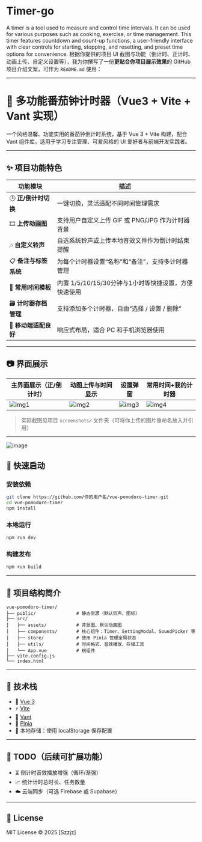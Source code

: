 # Timer-go
A timer is a tool used to measure and control time intervals. It can be used for various purposes such as cooking, exercise, or time management. This timer features countdown and count-up functions, a user-friendly interface with clear controls for starting, stopping, and resetting, and preset time options for convenience.
根据你提供的项目 UI 截图与功能（倒计时、正计时、动画上传、自定义设置等），我为你撰写了一份**更贴合你项目展示效果**的 GitHub 项目介绍文案，可作为 `README.md` 使用：

---

# 🎀 多功能番茄钟计时器（Vue3 + Vite + Vant 实现）

一个风格温馨、功能实用的番茄钟倒计时系统，基于 Vue 3 + Vite 构建，配合 Vant 组件库，适用于学习专注管理、可爱风格的 UI 爱好者与前端开发实践者。

---

## ✨ 项目功能特色

| 功能模块           | 描述                                |
| -------------- | --------------------------------- |
| 🕒 **正/倒计时切换** | 一键切换，灵活适配不同时间管理需求                 |
| 🎞 **上传动画图**   | 支持用户自定义上传 GIF 或 PNG/JPG 作为计时器背景   |
| 🎶 **自定义铃声**   | 自选系统铃声或上传本地音效文件作为倒计时结束提醒          |
| 📋 **备注与标签系统** | 为每个计时器设置“名称”和“备注”，支持多计时器管理        |
| 🧩 **常用时间模板**  | 内置 1/5/10/15/30分钟与1小时等快捷设置，方便快速使用 |
| 🗃 **计时器存档管理** | 支持添加多个计时器，自由“选择 / 设置 / 删除”        |
| 📱 **移动端适配良好** | 响应式布局，适合 PC 和手机浏览器使用              |

---

## 📷 界面展示

| 主界面展示（正/倒计时）                                           | 动图上传与时间显示                                              | 设置弹窗                                                   | 常用时间+我的计时器                                              |
| ------------------------------------------------------ | ------------------------------------------------------ | ------------------------------------------------------ | ------------------------------------------------------- |
| ![img1](https://via.placeholder.com/120x180?text=主界面1) | ![img2](https://via.placeholder.com/120x180?text=主界面2) | ![img3](https://via.placeholder.com/120x180?text=设置弹窗) | ![img4](https://via.placeholder.com/120x180?text=我的计时器) |

> 实际截图见项目 `screenshots/` 文件夹（可将你上传的图片重命名放入并引用）

---
![image](https://github.com/user-attachments/assets/a36ad5af-af95-4bb5-9f60-4b34d1883649)




## 🚀 快速启动

### 安装依赖

```bash
git clone https://github.com/你的用户名/vue-pomodoro-timer.git
cd vue-pomodoro-timer
npm install
```

### 本地运行

```bash
npm run dev
```

### 构建发布

```bash
npm run build
```

---

## 📁 项目结构简介

```
vue-pomodoro-timer/
├── public/               # 静态资源（默认铃声、图标）
├── src/
│   ├── assets/           # 背景图、默认动画图
│   ├── components/       # 核心组件：Timer、SettingModal、SoundPicker 等
│   ├── store/            # 使用 Pinia 管理全局状态
│   ├── utils/            # 时间格式、音效播放、存储工具
│   └── App.vue           # 根组件
├── vite.config.js
└── index.html
```

---

## 🧪 技术栈

* 🌿 [Vue 3](https://vuejs.org/)
* ⚡ [Vite](https://vitejs.dev/)
* 🎨 [Vant](https://vant-contrib.gitee.io/vant/#/zh-CN/)
* 🧠 [Pinia](https://pinia.vuejs.org/)
* 📁 本地存储：使用 localStorage 保存配置

---

## 📌 TODO（后续可扩展功能）

* ⏳ 倒计时音效播放增强（循环/渐强）
* 📈 统计计时总时长、任务数量
* ☁️ 云端同步（可选 Firebase 或 Supabase）

---

## 📜 License

MIT License © 2025 \[Szzjz]


